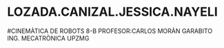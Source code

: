 # LOZADA.CANIZAL.JESSICA.NAYELI
#CINEMÀTICA DE ROBOTS 8-B  PROFESOR:CARLOS MORÀN GARABITO   ING. MECATRÒNICA     UPZMG
